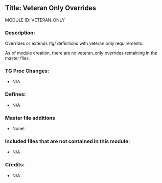 ## Title: Veteran Only Overrides

MODULE ID: VETERAN_ONLY

### Description:

Overrides or extends /tg/ definitions with veteran only requirements.

As of module creation, there are no veteran_only overrides remaining in the master files.

### TG Proc Changes:

- N/A

### Defines:

- N/A

### Master file additions

- None!

### Included files that are not contained in this module:

- N/A

### Credits:
- N/A
